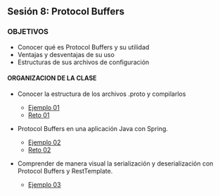 ## Sesión 8: Protocol Buffers

### OBJETIVOS 

- Conocer qué es Protocol Buffers y su utilidad
- Ventajas y desventajas de su uso
- Estructuras de sus archivos de configuración


#### ORGANIZACION DE LA CLASE 

- Conocer la estructura de los archivos .proto y compilarlos
	- [Ejemplo 01](Ejemplo-01)
	- [Reto 01](Reto-01)

- Protocol Buffers en una aplicación Java con Spring.
	- [Ejemplo 02](Ejemplo-02)
	- [Reto 02](Reto-02)

-  Comprender de manera visual la serialización y deserialización con Protocol Buffers y RestTemplate.
	- [Ejemplo 03](Ejemplo-03)
